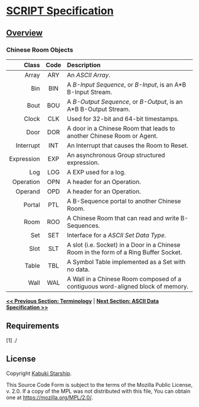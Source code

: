 # [SCRIPT Specification](../)

## [Overview](./)

### Chinese Room Objects

|      Class | Code | Description       |
|-----------:|:----:|:------------------|
|      Array | ARY  | An *ASCII Array*. |
|        Bin | BIN  | A *B-Input Sequence*, or *B-Input*, is an A*B B-Input Stream. |
|       Bout | BOU  | A *B-Output Sequence*, or *B-Output*, is an A*B B-Output Stream. |
|      Clock | CLK  | Used for 32-bit and 64-bit timestamps. |
|       Door | DOR  | A door in a Chinese Room that leads to another Chinese Room or Agent. |
|  Interrupt | INT  | An Interrupt that causes the Room to Reset.  |
| Expression | EXP  | An asynchronous Group structured expression. |
|        Log | LOG  | A EXP used for a log. |
|  Operation | OPN  | A header for an Operation. |
|    Operand | OPD  | A header for an Operation. |
|     Portal | PTL  | A B-Sequence portal to another Chinese Room. |
|       Room | ROO  | A Chinese Room that can read and write B-Sequences. |
|        Set | SET  | Interface for a *ASCII Set Data Type*. |
|       Slot | SLT  | A slot (i.e. Socket) in a Door in a Chinese Room in the form of a Ring Buffer Socket. |
|      Table | TBL  | A Symbol Table implemented as a Set with no data. |
|       Wall | WAL  | A Wall in a Chinese Room composed of a contiguous word-aligned block of memory. |

**[<< Previous Section: Terminology](Terminology.md)** | **[Next Section: ASCII Data Specification >>](../Data/)**

## Requirements

[1] ./

## License

Copyright [Kabuki Starship](https://kabukistarship.com).

This Source Code Form is subject to the terms of the Mozilla Public License, v. 2.0. If a copy of the MPL was not distributed with this file, You can obtain one at <https://mozilla.org/MPL/2.0/>.
